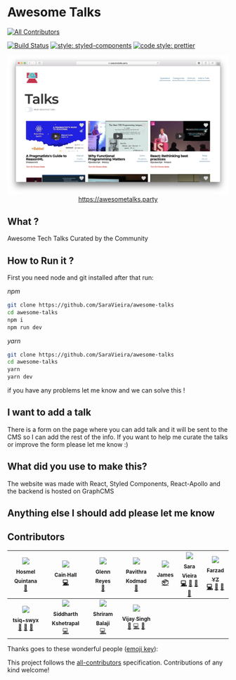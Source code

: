 # Awesome Talks

[![All Contributors](https://img.shields.io/badge/all_contributors-11-orange.svg?style=flat-square)](#contributors)

[![Build Status](https://travis-ci.org/SaraVieira/awesome-talks.svg)](https://travis-ci.org/SaraVieira/awesome-talks) [![style: styled-components](https://img.shields.io/badge/style-%F0%9F%92%85%20styled--components-orange.svg?colorB=daa357&colorA=db748e)](https://github.com/styled-components/styled-components) [![code style: prettier](https://img.shields.io/badge/code_style-prettier-ff69b4.svg?style=flat-square)](https://github.com/prettier/prettier)

<center>
    <img src="./gh.png" alt="wesbite" />
    <a href="https://awesometalks.party">https://awesometalks.party</a>
</center>

## What ?

Awesome Tech Talks Curated by the Community

## How to Run it ?

First you need node and git installed after that run:

_npm_

```sh
git clone https://github.com/SaraVieira/awesome-talks
cd awesome-talks
npm i
npm run dev
```

_yarn_

```sh
git clone https://github.com/SaraVieira/awesome-talks
cd awesome-talks
yarn
yarn dev
```

if you have any problems let me know and we can solve this !

## I want to add a talk

There is a form on the page where you can add talk and it will be sent to the CMS so I can add the rest of the info. If you want to help me curate the talks or improve the form please let me know :)

## What did you use to make this?

The website was made with React, Styled Components, React-Apollo and the backend is hosted on GraphCMS

## Anything else I should add please let me know

## Contributors

<!-- ALL-CONTRIBUTORS-LIST:START - Do not remove or modify this section -->

<!-- prettier-ignore -->
| [<img src="https://avatars2.githubusercontent.com/u/1166143?v=4" width="100px;"/><br /><sub><b>Hosmel Quintana</b></sub>](http://hosmelq.com)<br />[🐛](https://github.com/SaraVieira/awesome-talks/issues?q=author%3Ahosmelq "Bug reports") | [<img src="https://avatars1.githubusercontent.com/u/15246256?v=4" width="100px;"/><br /><sub><b>Cain Hall</b></sub>](http://cainhall.com.au)<br />[💻](https://github.com/SaraVieira/awesome-talks/commits?author=cain "Code") | [<img src="https://avatars1.githubusercontent.com/u/5080854?v=4" width="100px;"/><br /><sub><b>Glenn Reyes</b></sub>](https://twitter.com/glnnrys)<br />[🐛](https://github.com/SaraVieira/awesome-talks/issues?q=author%3Aglennreyes "Bug reports") | [<img src="https://avatars2.githubusercontent.com/u/417268?v=4" width="100px;"/><br /><sub><b>Pavithra Kodmad</b></sub>](http://pavithrakodmad.com)<br />[🐛](https://github.com/SaraVieira/awesome-talks/issues?q=author%3Apksjce "Bug reports") | [<img src="https://avatars0.githubusercontent.com/u/542140?v=4" width="100px;"/><br /><sub><b>James</b></sub>](https://jmes.tech)<br />[📦](#platform-varjmes "Packaging/porting to new platform") | [<img src="https://avatars0.githubusercontent.com/u/1051509?v=4" width="100px;"/><br /><sub><b>Sara Vieira</b></sub>](http://iamsaravieira.com)<br />[💻](https://github.com/SaraVieira/awesome-talks/commits?author=SaraVieira "Code") [🤔](#ideas-SaraVieira "Ideas, Planning, & Feedback") [🎨](#design-SaraVieira "Design") [📖](https://github.com/SaraVieira/awesome-talks/commits?author=SaraVieira "Documentation") | [<img src="https://avatars3.githubusercontent.com/u/8332043?v=4" width="100px;"/><br /><sub><b>Farzad YZ</b></sub>](http://farzadyz.com)<br />[💻](https://github.com/SaraVieira/awesome-talks/commits?author=farskid "Code") [🐛](https://github.com/SaraVieira/awesome-talks/issues?q=author%3Afarskid "Bug reports") [🤔](#ideas-farskid "Ideas, Planning, & Feedback") |
| :---: | :---: | :---: | :---: | :---: | :---: | :---: |
| [<img src="https://avatars0.githubusercontent.com/u/35976578?v=4" width="100px;"/><br /><sub><b>tsiq-swyx</b></sub>](https://github.com/tsiq-swyx)<br />[💬](#question-tsiq-swyx "Answering Questions") [🤔](#ideas-tsiq-swyx "Ideas, Planning, & Feedback") [👀](#review-tsiq-swyx "Reviewed Pull Requests") | [<img src="https://avatars0.githubusercontent.com/u/1863771?v=4" width="100px;"/><br /><sub><b>Siddharth Kshetrapal</b></sub>](https://siddharthkp.github.io)<br />[💻](https://github.com/SaraVieira/awesome-talks/commits?author=siddharthkp "Code") | [<img src="https://avatars1.githubusercontent.com/u/11358903?v=4" width="100px;"/><br /><sub><b>Shriram Balaji</b></sub>](https://shriram-balaji.github.io)<br />[💻](https://github.com/SaraVieira/awesome-talks/commits?author=Shriram-Balaji "Code") | [<img src="https://avatars3.githubusercontent.com/u/4334983?v=4" width="100px;"/><br /><sub><b>Vijay Singh</b></sub>](http://sudovijay.com)<br />[💬](#question-sudovijay "Answering Questions") [💻](https://github.com/SaraVieira/awesome-talks/commits?author=sudovijay "Code") [🤔](#ideas-sudovijay "Ideas, Planning, & Feedback") |

<!-- ALL-CONTRIBUTORS-LIST:END -->

Thanks goes to these wonderful people ([emoji key](https://github.com/kentcdodds/all-contributors#emoji-key)):

<!-- ALL-CONTRIBUTORS-LIST:START - Do not remove or modify this section -->

<!-- prettier-ignore -->
<!-- ALL-CONTRIBUTORS-LIST:END -->

This project follows the [all-contributors](https://github.com/kentcdodds/all-contributors) specification. Contributions of any kind welcome!
